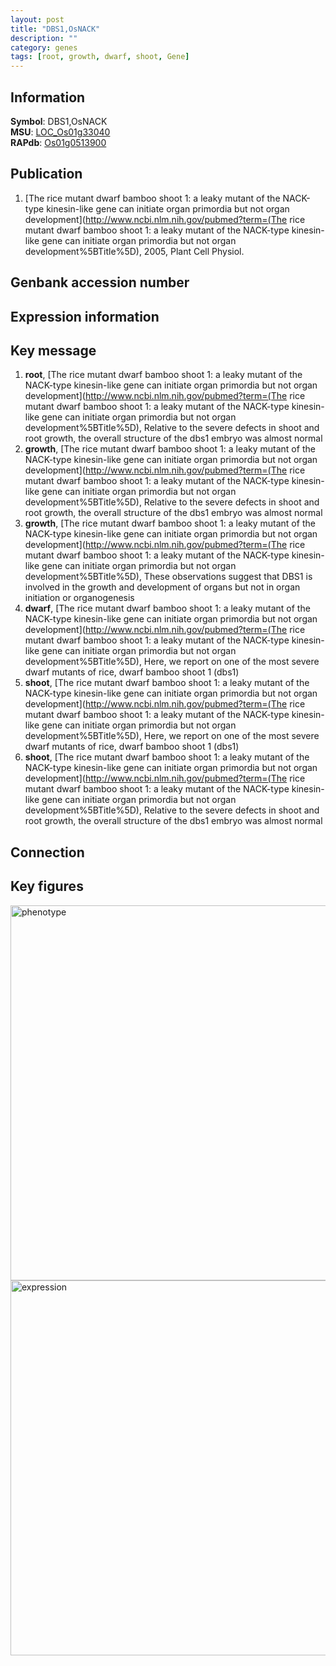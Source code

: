 ```yaml
---
layout: post
title: "DBS1,OsNACK"
description: ""
category: genes
tags: [root, growth, dwarf, shoot, Gene]
---
```


## Information
__Symbol__: DBS1,OsNACK  
__MSU__: [LOC_Os01g33040](http://rice.plantbiology.msu.edu/cgi-bin/ORF_infopage.cgi?orf=LOC_Os01g33040)  
__RAPdb__: [Os01g0513900](http://rapdb.dna.affrc.go.jp/viewer/gbrowse_details/irgsp1?name=Os01g0513900)  

## Publication
1. [The rice mutant dwarf bamboo shoot 1: a leaky mutant of the NACK-type kinesin-like gene can initiate organ primordia but not organ development](http://www.ncbi.nlm.nih.gov/pubmed?term=(The rice mutant dwarf bamboo shoot 1: a leaky mutant of the NACK-type kinesin-like gene can initiate organ primordia but not organ development%5BTitle%5D), 2005, Plant Cell Physiol.

## Genbank accession number

## Expression information

## Key message
1. __root__, [The rice mutant dwarf bamboo shoot 1: a leaky mutant of the NACK-type kinesin-like gene can initiate organ primordia but not organ development](http://www.ncbi.nlm.nih.gov/pubmed?term=(The rice mutant dwarf bamboo shoot 1: a leaky mutant of the NACK-type kinesin-like gene can initiate organ primordia but not organ development%5BTitle%5D),  Relative to the severe defects in shoot and root growth, the overall structure of the dbs1 embryo was almost normal
2. __growth__, [The rice mutant dwarf bamboo shoot 1: a leaky mutant of the NACK-type kinesin-like gene can initiate organ primordia but not organ development](http://www.ncbi.nlm.nih.gov/pubmed?term=(The rice mutant dwarf bamboo shoot 1: a leaky mutant of the NACK-type kinesin-like gene can initiate organ primordia but not organ development%5BTitle%5D),  Relative to the severe defects in shoot and root growth, the overall structure of the dbs1 embryo was almost normal
3. __growth__, [The rice mutant dwarf bamboo shoot 1: a leaky mutant of the NACK-type kinesin-like gene can initiate organ primordia but not organ development](http://www.ncbi.nlm.nih.gov/pubmed?term=(The rice mutant dwarf bamboo shoot 1: a leaky mutant of the NACK-type kinesin-like gene can initiate organ primordia but not organ development%5BTitle%5D),  These observations suggest that DBS1 is involved in the growth and development of organs but not in organ initiation or organogenesis
4. __dwarf__, [The rice mutant dwarf bamboo shoot 1: a leaky mutant of the NACK-type kinesin-like gene can initiate organ primordia but not organ development](http://www.ncbi.nlm.nih.gov/pubmed?term=(The rice mutant dwarf bamboo shoot 1: a leaky mutant of the NACK-type kinesin-like gene can initiate organ primordia but not organ development%5BTitle%5D),  Here, we report on one of the most severe dwarf mutants of rice, dwarf bamboo shoot 1 (dbs1)
5. __shoot__, [The rice mutant dwarf bamboo shoot 1: a leaky mutant of the NACK-type kinesin-like gene can initiate organ primordia but not organ development](http://www.ncbi.nlm.nih.gov/pubmed?term=(The rice mutant dwarf bamboo shoot 1: a leaky mutant of the NACK-type kinesin-like gene can initiate organ primordia but not organ development%5BTitle%5D),  Here, we report on one of the most severe dwarf mutants of rice, dwarf bamboo shoot 1 (dbs1)
6. __shoot__, [The rice mutant dwarf bamboo shoot 1: a leaky mutant of the NACK-type kinesin-like gene can initiate organ primordia but not organ development](http://www.ncbi.nlm.nih.gov/pubmed?term=(The rice mutant dwarf bamboo shoot 1: a leaky mutant of the NACK-type kinesin-like gene can initiate organ primordia but not organ development%5BTitle%5D),  Relative to the severe defects in shoot and root growth, the overall structure of the dbs1 embryo was almost normal

## Connection

## Key figures
<img src="http://ricencode.github.io/images/DBS1.pheno.png" alt="phenotype"  style="width: 600px;"/>

<img src="http://ricencode.github.io/images/DBS1.exp.png" alt="expression"  style="width: 600px;"/>


